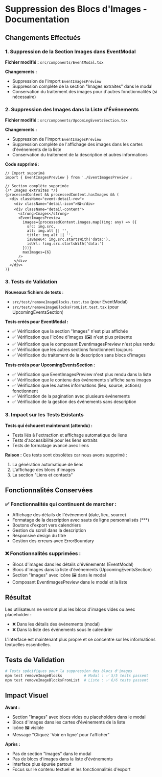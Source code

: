 # Suppression des Blocs d'Images - Documentation

## Changements Effectués

### 1. Suppression de la Section Images dans EventModal

**Fichier modifié :** `src/components/EventModal.tsx`

**Changements :**
- Suppression de l'import `EventImagesPreview`
- Suppression complète de la section "Images extraites" dans le modal
- Conservation du traitement des images pour d'autres fonctionnalités (si nécessaire)

### 2. Suppression des Images dans la Liste d'Événements

**Fichier modifié :** `src/components/UpcomingEventsSection.tsx`

**Changements :**
- Suppression de l'import `EventImagesPreview`
- Suppression complète de l'affichage des images dans les cartes d'événements de la liste
- Conservation du traitement de la description et autres informations

**Code supprimé :**
```tsx
// Import supprimé
import { EventImagesPreview } from './EventImagesPreview';

// Section complète supprimée
{/* Images extraites */}
{processedContent && processedContent.hasImages && (
  <div className="event-detail-row">
    <div className="detail-icon">🖼️</div>
    <div className="detail-content">
      <strong>Images</strong>
      <EventImagesPreview 
        images={processedContent.images.map((img: any) => ({
          src: img.src,
          alt: img.alt || '',
          title: img.alt || '',
          isBase64: img.src.startsWith('data:'),
          isUrl: !img.src.startsWith('data:')
        }))}
        maxImages={6}
      />
    </div>
  </div>
)}
```

### 3. Tests de Validation

**Nouveaux fichiers de tests :**
- `src/test/removeImageBlocks.test.tsx` (pour EventModal)
- `src/test/removeImageBlocksFromList.test.tsx` (pour UpcomingEventsSection)

**Tests créés pour EventModal :**
- ✅ Vérification que la section "Images" n'est plus affichée
- ✅ Vérification que l'icône d'images (🖼️) n'est plus présente
- ✅ Vérification que le composant EventImagesPreview n'est plus rendu
- ✅ Vérification que les autres sections fonctionnent toujours
- ✅ Vérification du traitement de la description sans blocs d'images

**Tests créés pour UpcomingEventsSection :**
- ✅ Vérification que EventImagesPreview n'est plus rendu dans la liste
- ✅ Vérification que le contenu des événements s'affiche sans images
- ✅ Vérification que les autres informations (lieu, source, actions) fonctionnent
- ✅ Vérification de la pagination avec plusieurs événements
- ✅ Vérification de la gestion des événements sans description

### 3. Impact sur les Tests Existants

**Tests qui échouent maintenant (attendu) :**
- Tests liés à l'extraction et affichage automatique de liens
- Tests d'accessibilité pour les liens extraits
- Tests de formatage avancé avec liens

**Raison :** Ces tests sont obsolètes car nous avons supprimé :
1. La génération automatique de liens
2. L'affichage des blocs d'images
3. La section "Liens et contacts"

## Fonctionnalités Conservées

### ✅ Fonctionnalités qui continuent de marcher :
- Affichage des détails de l'événement (date, lieu, source)
- Formatage de la description avec sauts de ligne personnalisés (***)
- Boutons d'export vers calendriers
- Gestion du scroll dans la description
- Responsive design du titre
- Gestion des erreurs avec ErrorBoundary

### ❌ Fonctionnalités supprimées :
- Blocs d'images dans les détails d'événements (EventModal)
- Blocs d'images dans la liste d'événements (UpcomingEventsSection)
- Section "Images" avec icône 🖼️ dans le modal
- Composant EventImagesPreview dans le modal et la liste

## Résultat

Les utilisateurs ne verront plus les blocs d'images vides ou avec placeholder :
- ❌ Dans les détails des événements (modal)
- ❌ Dans la liste des événements sous le calendrier

L'interface est maintenant plus propre et se concentre sur les informations textuelles essentielles.

## Tests de Validation

```bash
# Tests spécifiques pour la suppression des blocs d'images
npm test removeImageBlocks          # Modal : ✅ 5/5 tests passent
npm test removeImageBlocksFromList  # Liste : ✅ 6/6 tests passent
```

## Impact Visuel

**Avant :** 
- Section "Images" avec blocs vides ou placeholders dans le modal
- Blocs d'images dans les cartes d'événements de la liste
- Icône 🖼️ visible
- Message "Cliquez 'Voir en ligne' pour l'afficher"

**Après :**
- Pas de section "Images" dans le modal
- Pas de blocs d'images dans la liste d'événements
- Interface plus épurée partout
- Focus sur le contenu textuel et les fonctionnalités d'export